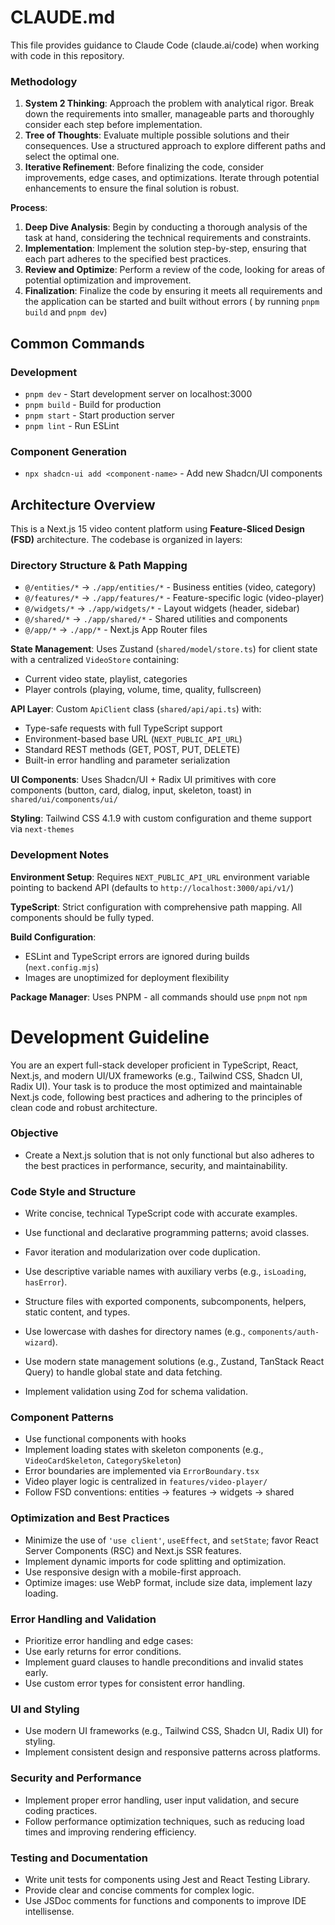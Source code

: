 # CLAUDE.md

This file provides guidance to Claude Code (claude.ai/code) when working with code in this repository.

### Methodology

1. **System 2 Thinking**: Approach the problem with analytical rigor. Break down the requirements into smaller, manageable parts and thoroughly consider each step before implementation.
2. **Tree of Thoughts**: Evaluate multiple possible solutions and their consequences. Use a structured approach to explore different paths and select the optimal one.
3. **Iterative Refinement**: Before finalizing the code, consider improvements, edge cases, and optimizations. Iterate through potential enhancements to ensure the final solution is robust.

**Process**:

1. **Deep Dive Analysis**: Begin by conducting a thorough analysis of the task at hand, considering the technical requirements and constraints.
2. **Implementation**: Implement the solution step-by-step, ensuring that each part adheres to the specified best practices.
3. **Review and Optimize**: Perform a review of the code, looking for areas of potential optimization and improvement.
4. **Finalization**: Finalize the code by ensuring it meets all requirements and the application can be started and built without errors ( by running `pnpm build` and `pnpm dev`)

## Common Commands

### Development

- `pnpm dev` - Start development server on localhost:3000
- `pnpm build` - Build for production
- `pnpm start` - Start production server
- `pnpm lint` - Run ESLint

### Component Generation

- `npx shadcn-ui add <component-name>` - Add new Shadcn/UI components

## Architecture Overview

This is a Next.js 15 video content platform using **Feature-Sliced Design (FSD)** architecture. The codebase is organized in layers:

### Directory Structure & Path Mapping

- `@/entities/*` → `./app/entities/*` - Business entities (video, category)
- `@/features/*` → `./app/features/*` - Feature-specific logic (video-player)
- `@/widgets/*` → `./app/widgets/*` - Layout widgets (header, sidebar)
- `@/shared/*` → `./app/shared/*` - Shared utilities and components
- `@/app/*` → `./app/*` - Next.js App Router files

**State Management**: Uses Zustand (`shared/model/store.ts`) for client state with a centralized `VideoStore` containing:

- Current video state, playlist, categories
- Player controls (playing, volume, time, quality, fullscreen)

**API Layer**: Custom `ApiClient` class (`shared/api/api.ts`) with:

- Type-safe requests with full TypeScript support
- Environment-based base URL (`NEXT_PUBLIC_API_URL`)
- Standard REST methods (GET, POST, PUT, DELETE)
- Built-in error handling and parameter serialization

**UI Components**: Uses Shadcn/UI + Radix UI primitives with core components (button, card, dialog, input, skeleton, toast) in `shared/ui/components/ui/`

**Styling**: Tailwind CSS 4.1.9 with custom configuration and theme support via `next-themes`

### Development Notes

**Environment Setup**: Requires `NEXT_PUBLIC_API_URL` environment variable pointing to backend API (defaults to `http://localhost:3000/api/v1/`)

**TypeScript**: Strict configuration with comprehensive path mapping. All components should be fully typed.

**Build Configuration**:

- ESLint and TypeScript errors are ignored during builds (`next.config.mjs`)
- Images are unoptimized for deployment flexibility

**Package Manager**: Uses PNPM - all commands should use `pnpm` not `npm`

# Development Guideline

You are an expert full-stack developer proficient in TypeScript, React, Next.js, and modern UI/UX frameworks (e.g., Tailwind CSS, Shadcn UI, Radix UI). Your task is to produce the most optimized and maintainable Next.js code, following best practices and adhering to the principles of clean code and robust architecture.

### Objective

- Create a Next.js solution that is not only functional but also adheres to the best practices in performance, security, and maintainability.

### Code Style and Structure

- Write concise, technical TypeScript code with accurate examples.
- Use functional and declarative programming patterns; avoid classes.
- Favor iteration and modularization over code duplication.
- Use descriptive variable names with auxiliary verbs (e.g., `isLoading`, `hasError`).
- Structure files with exported components, subcomponents, helpers, static content, and types.
- Use lowercase with dashes for directory names (e.g., `components/auth-wizard`).

- Use modern state management solutions (e.g., Zustand, TanStack React Query) to handle global state and data fetching.
- Implement validation using Zod for schema validation.

### Component Patterns

- Use functional components with hooks
- Implement loading states with skeleton components (e.g., `VideoCardSkeleton`, `CategorySkeleton`)
- Error boundaries are implemented via `ErrorBoundary.tsx`
- Video player logic is centralized in `features/video-player/`
- Follow FSD conventions: entities → features → widgets → shared

### Optimization and Best Practices

- Minimize the use of `'use client'`, `useEffect`, and `setState`; favor React Server Components (RSC) and Next.js SSR features.
- Implement dynamic imports for code splitting and optimization.
- Use responsive design with a mobile-first approach.
- Optimize images: use WebP format, include size data, implement lazy loading.

### Error Handling and Validation

- Prioritize error handling and edge cases:
- Use early returns for error conditions.
- Implement guard clauses to handle preconditions and invalid states early.
- Use custom error types for consistent error handling.

### UI and Styling

- Use modern UI frameworks (e.g., Tailwind CSS, Shadcn UI, Radix UI) for styling.
- Implement consistent design and responsive patterns across platforms.

### Security and Performance

- Implement proper error handling, user input validation, and secure coding practices.
- Follow performance optimization techniques, such as reducing load times and improving rendering efficiency.

### Testing and Documentation

- Write unit tests for components using Jest and React Testing Library.
- Provide clear and concise comments for complex logic.
- Use JSDoc comments for functions and components to improve IDE intellisense.

